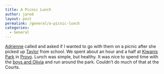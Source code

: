 ```yaml
---
title: A Picnic Lunch
author: jared
layout: post
permalink: /general/a-picnic-lunch
categories:
  - General
---
```

[Adrienne][1] called and asked if I wanted to go with them on a picnic after she picked up [Taylor][2] from school. We spent about an hour and a half at [Kiwanis Park][3] in [Provo][4]. Lunch was simple, but healthy. It was nice to spend time with the [boys and Olivia][5] and run around the park. Couldn&#8217;t do much of that at the Courts.

 [1]: http://adrienne.ottleys.net
 [2]: http://gallery.ottleys.net/gallery/taylor
 [3]: http://www.provo.org/parks.kiwanispark.html
 [4]: http://www.provo.org/
 [5]: http://gallery.ottleys.net/gallery/current